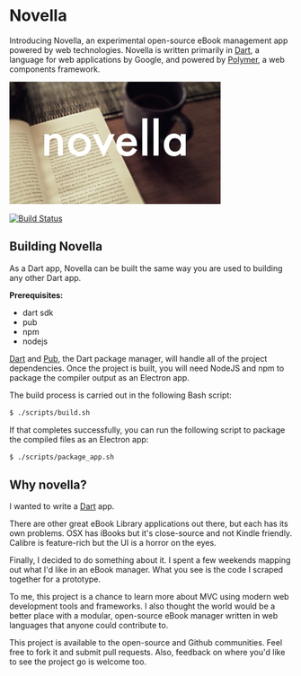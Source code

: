 # Novella

Introducing Novella, an experimental open-source eBook management app powered by web technologies.  Novella is written primarily in [Dart](https://www.dartlang.org), a language for web applications by Google, and powered by [Polymer](https://www.polymer-project.org), a web components framework.

![alt text](https://github.com/spbennett/novella/raw/master/img/novella_1.png "novella")

[![Build Status](https://travis-ci.org/spbennett/novella.svg?branch=master)](https://travis-ci.org/spbennett/novella)

## Building Novella

As a Dart app, Novella can be built the same way you are used to building any other Dart app.

__Prerequisites:__
- dart sdk
- pub
- npm
- nodejs

[Dart](https://www.dartlang.org) and [Pub](https://pub.dartlang.org/), the Dart package manager, will handle all of the project dependencies.  Once the project is built, you will need NodeJS and npm to package the compiler output as an Electron app.

The build process is carried out in the following Bash script:
```bash
$ ./scripts/build.sh
```

If that completes successfully, you can run the following script to package the compiled files as an Electron app:
```bash
$ ./scripts/package_app.sh
```

## Why novella?

I wanted to write a [Dart](https://www.dartlang.org) app.

There are other great eBook Library applications out there, but each has its own problems.  OSX has iBooks but it's close-source and not Kindle friendly.  Calibre is feature-rich but the UI is a horror on the eyes.

Finally, I decided to do something about it.  I spent a few weekends mapping out what I'd like in an eBook manager.  What you see is the code I scraped together for a prototype.

To me, this project is a chance to learn more about MVC using modern web development tools and frameworks.  I also thought the world would be a better place with a modular, open-source eBook manager written in web languages that anyone could contribute to.

This project is available to the open-source and Github communities.  Feel free to fork it and submit pull requests.  Also, feedback on where you'd like to see the project go is welcome too.
